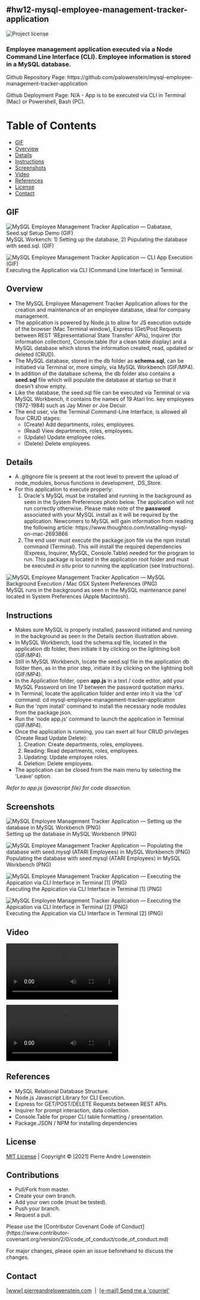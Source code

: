 ## #hw12-mysql-employee-management-tracker-application 
![Project license](https://img.shields.io/badge/license-MIT,https://choosealicense.com/licenses/mit/-brightgreen)

<h3>Employee management application executed via a Node Command Line Interface (CLI). Employee information is stored in a MySQL database.</h3>
<p>Github Repository Page: https://github.com/palowenstein/mysql-employee-management-tracker-application</p>
<p>Github Deployment Page: N/A - App is to be executed via CLI in Terminal (Mac) or Powershell, Bash (PC).</p>

# Table of Contents
  * [GIF](#Gif)
  * [Overview](#Overview)
  * [Details](#Details)
  * [Instructions](#Instructions)
  * [Screenshots](#Screenshots)
  * [Video](#Video)
  * [References](#References)
  * [License](#License)
  * [Contact](#Contact)

## GIF
![MySQL Employee Management Tracker Application — Dabatase, Seed.sql Setup Demo (GIF)](./demo_assets/ucla-hw12-mysql-employee-management-tracker-application-1-database-seed-setup.gif "MySQL Employee Management Tracker Application — Dabatase, Seed.sql Setup Demo (GIF)")
<br />
MySQL Workench: 1) Setting up the database, 2) Populating the database with seed.sql. (GIF)

![MySQL Employee Management Tracker Application — CLI App Execution (GIF)](./demo_assets/ucla-hw12-mysql-employee-management-tracker-application-4-node-cli-app-execution-1080p.gif "MySQL Employee Management Tracker Application — CLI App Execution (GIF)")
<br />
Executing the Application via CLI (Command Line Interface) in Terminal.

## Overview
<ul>
<li>The MySQL Employee Management Tracker Application allows for the creation and maintenance of an employee database, ideal for company management.</li>
<li>The application is powered by Node.js to allow for JS execution outside of the browser (Mac Terminal window), Express (Get/Post Requests between REST 'REpresentational State Transfer' APIs), Inquirer (for information collection), Console.table (for a clean table display) and a MySQL database which stores the information created, read, updated or deleted (CRUD).</li>
<li>The MySQL database, stored in the db folder as <strong>schema.sql</strong>, can be initiatied via Terminal or, more simply, via MySQL Workbench (GIF/MP4).</li>
<li>In addition of the database schema, the db folder also contains a <strong>seed.sql</strong> file which will populate the database at startup so that it doesn't show empty.</li>
<li>Like the database, the seed.sql file can be executed via Terminal or via MySQL Workbench, it contains the names of 19 Atari Inc. key employees (1972-1984) such as Jay Miner or Joe Decuir.</li>
<li>The end user, via the Terminal Command-Line Interface, is allowed all four CRUD stages:
  <ul>
    <li>(Create) Add departments, roles, employees.</li>
    <li>(Read) View departments, roles, employees.</li>
    <li>(Update) Update employee roles.</li>
    <li>(Delete) Delete employees.</li>
  </ul>
</li>
</ul>
</ul>

## Details
<ul>
<li>A .gitignore file is present at the root level to prevent the upload of node_modules, bonus functions in development, .DS_Store.</li>
<li>For this application to execute properly:
  <ol>
  <li>Oracle's MySQL must be installed and running in the background as seen in the System Preferences photo below. The application will not run correctly otherwise. Please make note of the <strong>password</strong> associated with your MySQL install as it will be required by the application. Newcomers to MySQL will gain information from reading the following article: https://www.thoughtco.com/installing-mysql-on-mac-2693866</li>
  <li>The end user must execute the package.json file via the npm install command (Terminal). This will install the required dependencies (Express, Inquirer, MySQL, Console.Table) needed for the program to run. This package is located in the application root folder and must be executed <i>in situ</i> prior to running the application (see Instructions).</li>
  </ol>
</li>
</ul>

![MySQL Employee Management Tracker Application — MySQL Background Execution / Mac OSX System Preferences (PNG)](./demo_assets/ucla-hw12-mysql-employee-management-tracker-application-0-mac-system-preferences-mysql-running-in-background.png "MySQL Employee Management Tracker Application — MySQL Background Execution / Mac OSX System Preferences (PNG)")
<br />
MySQL runs in the background as seen in the MySQL maintenance panel located in System Preferences (Apple Macintosh).


## Instructions
<ul>
<li>Makes sure MySQL is properly installed, password initiated and running in the background as seen in the Details section illustration above.</li>
<li>In MySQL Workbench, load the schema.sql file, located in the application db folder, then initiate it by clicking on the lightning bolt (GIF/MP4).</li>
<li>Still in MySQL Workbench, locate the seed.sql file in the application db folder then, as in the prior step, initiate it by clicking on the lightning bolt (GIF/MP4).</li>
<li>In the Application folder, open <strong>app.js</strong> in a text / code editor, add your MySQL Password on line 17 between the password quotation marks.</li>
<li>In Terminal, locate the application folder and enter into it via the 'cd' command: cd mysql-employee-management-tracker-application</li>
<li>Run the 'npm install' command to install the necessary node modules from the package.json.</li>
<li>Run the 'node app.js' command to launch the application in Terminal (GIF/MP4).</li>
<li>Once the application is running, you can exert all four CRUD privileges (Create Read Update Delete):
  <ol>
    <li>Creation: Create departments, roles, employees.</li>
    <li>Reading: Read departments, roles, employees.</li>
    <li>Updating: Update employee roles.</li>
    <li>Deletion: Delete employees.</li>
  </ol>
<li>The application can be closed from the main menu by selecting the 'Leave' option.</li>
</ul>

<p><i>Refer to app.js (javascript file) for code dissection.</i></p>

## Screenshots

![MySQL Employee Management Tracker Application — Setting up the database in MySQL Workbench (PNG)](./demo_assets/ucla-hw12-mysql-employee-management-tracker-application-2-database-setup.png "MySQL Employee Management Tracker Application — Setting up the database in MySQL Workbench (PNG)")
<br />
Setting up the database in MySQL Workbench (PNG)

![MySQL Employee Management Tracker Application — Populating the database with seed.mysql (ATARI Employees) in MySQL Workbench (PNG)](./demo_assets/ucla-hw12-mysql-employee-management-tracker-application-3-seed-setup.png "MySQL Employee Management Tracker Application — Populating the database with seed.mysql (ATARI Employees) in MySQL Workbench (PNG)")
<br />
Populating the database with seed.mysql (ATARI Employees) in MySQL Workbench (PNG)

![MySQL Employee Management Tracker Application — Executing the Appication via CLI Interface in Terminal [1] (PNG)](./demo_assets/ucla-hw12-mysql-employee-management-tracker-application-4-node-cli-app-execution.png "MySQL Employee Management Tracker Application — Executing the Appication via CLI Interface in Terminal [1] (PNG)")
<br />
Executing the Appication via CLI Interface in Terminal [1] (PNG)

![MySQL Employee Management Tracker Application — Executing the Appication via CLI Interface in Terminal [2] (PNG)](./demo_assets/ucla-hw12-mysql-employee-management-tracker-application-5-node-cli-app-execution.png "MySQL Employee Management Tracker Application — Executing the Appication via CLI Interface in Terminal [2] (PNG)")
<br />
Executing the Appication via CLI Interface in Terminal [2] (PNG)

## Video

![MySQL Employee Management Tracker Application — Dabatase, Seed.sql Setup Demo (MP4)](./demo_assets/ucla-hw12-mysql-employee-management-tracker-application-1-database-seed-setup.mp4 "MySQL Employee Management Tracker Application — Dabatase, Seed.sql Setup Demo (MP4)")
<br />

![MySQL Employee Management Tracker Application — Executing the Appication via CLI Interface in Terminal (MP4)](./demo_assets/ucla-hw12-mysql-employee-management-tracker-application-4-node-cli-app-execution-1080p.mp4 "MySQL Employee Management Tracker Application — Executing the Appication via CLI Interface in Terminal (MP4)")
<br />

## References
<ul>
<li>MySQL Relational Database Structure.</li>
<li>Node.js Javascript Library for CLI Execution.</li>
<li>Express for GET/POST/DELETE Requests between REST APIs.</li>
<li>Inquirer for prompt interaction, data collection.</li>
<li>Console.Table for proper CLI table formatting / presentation.
<li>Package.JSON / NPM for installing dependencies</li>
</ul>

 ## License
<p>
<a href="./MITlicense.txt">MIT License</a> | Copyright © [2021] Pierre André Lowenstein
</p>

 ## Contributions
<ul>
<li>Pull/Fork from master.</li>
<li>Create your own branch.</li>
<li>Add your own code (must be tested).</li>
<li>Push your branch.</li>
<li>Request a pull.</li>
</ul>

<p>Please use the [Contributor Covenant Code of Conduct](https://www.contributor-covenant.org/version/2/0/code_of_conduct/code_of_conduct.md)</p>
<p>For major changes, please open an issue beforehand to discuss the changes.</p>

 ## Contact
<p>
<a href="http://pierreandrelowenstein.com" title="[www] Pierre Andr&eacute; Lowenstein" target="_blank">[www] pierreandrelowenstein.com</a>
&nbsp;|&nbsp;
<a href="mailto:coder@pierreandrelowenstein.com" title="Courriel / E-Mail">[e-mail] Send me a 'courriel'</a>
</p>